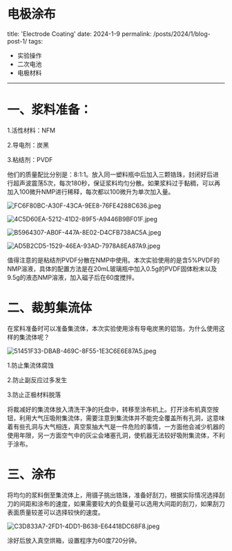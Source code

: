 # 电极涂布

title: 'Electrode Coating'
date: 2024-1-9
permalink: /posts/2024/1/blog-post-1/
tags:

- 实验操作
- 二次电池
- 电极材料

---

# 一、浆料准备：

1.活性材料：NFM

2.导电剂：炭黑

3.粘结剂：PVDF

他们的质量配比分别是：8:1:1。放入同一塑料瓶中后加入三颗锆珠，封闭好后进行超声波震荡5次，每次180秒，保证浆料均匀分散。如果浆料过于黏稠，可以再加入100微升NMP进行稀释，每次都以100微升为单次加入量。

![FC6F80BC-A30F-43CA-9EE8-76FE4288C636.jpeg](%E7%94%B5%E6%9E%81%E6%B6%82%E5%B8%83%20c609beed7f9c407b96bb3c2fbe54416c/FC6F80BC-A30F-43CA-9EE8-76FE4288C636.jpeg)

![4C5D60EA-5212-41D2-89F5-A9446B9BF01F.jpeg](%E7%94%B5%E6%9E%81%E6%B6%82%E5%B8%83%20c609beed7f9c407b96bb3c2fbe54416c/4C5D60EA-5212-41D2-89F5-A9446B9BF01F.jpeg)

![B5964307-AB0F-447A-8E02-D4CFB738AC5A.jpeg](%E7%94%B5%E6%9E%81%E6%B6%82%E5%B8%83%20c609beed7f9c407b96bb3c2fbe54416c/B5964307-AB0F-447A-8E02-D4CFB738AC5A.jpeg)

![AD5B2CD5-1529-46EA-93AD-7978A8EA87A9.jpeg](%E7%94%B5%E6%9E%81%E6%B6%82%E5%B8%83%20c609beed7f9c407b96bb3c2fbe54416c/AD5B2CD5-1529-46EA-93AD-7978A8EA87A9.jpeg)

值得注意的是粘结剂PVDF分散在NMP中使用。本次实验使用的是含5%PVDF的NMP溶液，具体的配置方法是在20mL玻璃瓶中加入0.5g的PVDF固体粉末以及9.5g的液态NMP溶液，加入磁子后在60度搅拌。

# 二、裁剪集流体

在浆料准备时可以准备集流体，本次实验使用涂有导电炭黑的铝箔，为什么使用这样的集流体呢？

![51451F33-DBAB-469C-8F55-1E3C6E6E87A5.jpeg](%E7%94%B5%E6%9E%81%E6%B6%82%E5%B8%83%20c609beed7f9c407b96bb3c2fbe54416c/51451F33-DBAB-469C-8F55-1E3C6E6E87A5.jpeg)

1.防止集流体腐蚀

2.防止副反应过多发生

3.防止正极材料脱落

将裁减好的集流体放入清洗干净的托盘中，转移至涂布机上。打开涂布机真空按钮，利用大气压吸附集流体，需要注意到集流体并不能完全覆盖所有孔洞，这意味着有些孔洞与大气相连，真空泵抽大气是一件危险的事情，一方面他会减少机器的使用年限，另一方面空气中的灰尘会堵塞孔洞，使机器无法较好吸附集流体，不利于涂布。

# 三、涂布

将均匀的浆料倒至集流体上，用镊子挑出锆珠，准备好刮刀，根据实际情况选择刮刀的间距和涂布的速度，如果需要较大的负载量可以选用大间距的刮刀，如果刮刀表面质量较差可以选择较快的速度。

![C3D833A7-2FD1-4DD1-B638-E64418DC68F8.jpeg](%E7%94%B5%E6%9E%81%E6%B6%82%E5%B8%83%20c609beed7f9c407b96bb3c2fbe54416c/C3D833A7-2FD1-4DD1-B638-E64418DC68F8.jpeg)

涂好后放入真空烘箱，设置程序为60度720分钟。
